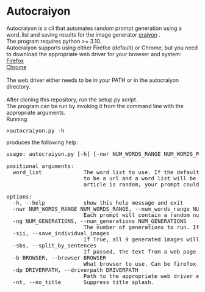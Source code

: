# Autocraiyon

Autocraiyon is a cli that automates random prompt generation using a word_list and saving results for the image generator [craiyon](https://www.craiyon.com/) .<br>
The program requires python >= 3.10.<br>
Autocraiyon supports using either Firefox (default) or Chrome, but you need to download the appropriate web driver for your browser and system:<br>
[Firefox](https://github.com/mozilla/geckodriver/releases) <br>
[Chrome](https://chromedriver.chromium.org/downloads) <br>
<br>
The web driver either needs to be in your PATH or in the autocraiyon directory.<br>
<br>
After cloning this repository, run the setup.py script.<br>
The program can be run by invoking it from the command line with the appropriate arguments.<br>
Running <pre>>autocraiyon.py -h</pre> produces the following help:
<pre>
usage: autocraiyon.py [-h] [-nwr NUM_WORDS_RANGE NUM_WORDS_RANGE] [-ng NUM_GENERATIONS] [-sii] [-sbs] [-b BROWSER] [-dp DRIVERPATH] [-nt] [word_list]

positional arguments:
  word_list             The word list to use. If the default is used ('dictionary.txt') and it doesn't exist, It will be compiled by scraping the merriam-webster website. If the argument passed isn't a text file that exists in this directory and isn't "wiki", it will be assumed
                        to be a url and a word list will be generated by scraping the text from that page. If 'wiki' is passed as the argument, a random wikipedia article will be scraped to generate the word list. Note: Since the dictionary is the dictionary and the wikipedia
                        article is random, your prompt could potentially contain slurs, profanity, or other NSFW language.

options:
  -h, --help            show this help message and exit
  -nwr NUM_WORDS_RANGE NUM_WORDS_RANGE, --num_words_range NUM_WORDS_RANGE NUM_WORDS_RANGE
                        Each prompt will contain a random number of words/phrases between these two values, inclusive. Default is (4,10).
  -ng NUM_GENERATIONS, --num_generations NUM_GENERATIONS
                        The number of generations to run. If None, the default, generations will be made indefinitely.
  -sii, --save_individual_images
                        If True, all 9 generated images will be saved in addittion to the screenshot style result.
  -sbs, --split_by_sentences
                        If passed, the text from a web page will be split by sentences rather than by words. This effectively turns num_words_range into numSentencesRange. This arg only matters when scraping a url or a wikipedia article.
  -b BROWSER, --browser BROWSER
                        What browser to use. Can be firefox or chrome. Default is firefox.
  -dp DRIVERPATH, --driverpath DRIVERPATH
                        Path to the appropriate web driver executable for your browser and os. If the web driver is in your PATH, you can ignore this.
  -nt, --no_title       Suppress title splash.
  </pre>
